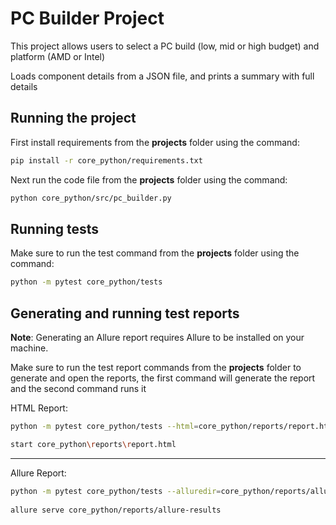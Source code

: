 # PC Builder Project



This project allows users to select a PC build (low, mid or high budget) and platform (AMD or Intel)

Loads component details from a JSON file, and prints a summary with full details


## Running the project
First install requirements from the **projects** folder using the command:
```bash
pip install -r core_python/requirements.txt
```

Next run the code file from the **projects** folder using the command:
```bash
python core_python/src/pc_builder.py
```

## Running tests

Make sure to run the test command from the **projects** folder using the command:
```bash
python -m pytest core_python/tests
```

## Generating and running test reports 
**Note**: Generating an Allure report requires Allure to be installed on your machine.

Make sure to run the test report commands from the **projects** folder to generate and open the reports, the first 
command will generate the report and the second command runs it

HTML Report:
```bash 
python -m pytest core_python/tests --html=core_python/reports/report.html --self-contained-html

start core_python\reports\report.html
```
---
Allure Report:
```bash 
python -m pytest core_python/tests --alluredir=core_python/reports/allure-results
 
allure serve core_python/reports/allure-results
```


